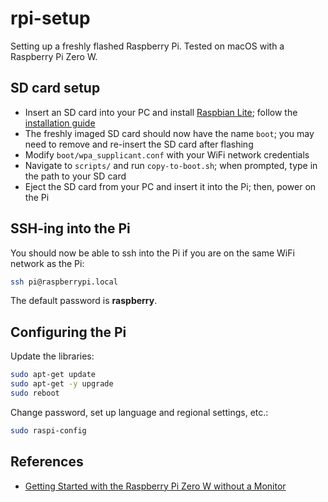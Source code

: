 # rpi-setup

Setting up a freshly flashed Raspberry Pi. Tested on macOS with a Raspberry Pi Zero W.

## SD card setup

* Insert an SD card into your PC and install [Raspbian Lite](https://www.raspberrypi.org/downloads/raspbian/); follow the [installation guide](https://www.raspberrypi.org/documentation/installation/installing-images/README.md)
* The freshly imaged SD card should now have the name `boot`; you may need to remove and re-insert the SD card after flashing
* Modify `boot/wpa_supplicant.conf` with your WiFi network credentials
* Navigate to `scripts/` and run `copy-to-boot.sh`; when prompted, type in the path to your SD card
* Eject the SD card from your PC and insert it into the Pi; then, power on the Pi

## SSH-ing into the Pi

You should now be able to ssh into the Pi if you are on the same WiFi network as the Pi:

```bash
ssh pi@raspberrypi.local
```

The default password is **raspberry**.

## Configuring the Pi

Update the libraries:

```bash
sudo apt-get update
sudo apt-get -y upgrade
sudo reboot
```

Change password, set up language and regional settings, etc.:

```bash
sudo raspi-config
```

## References

* [Getting Started with the Raspberry Pi Zero W without a Monitor](https://www.losant.com/blog/getting-started-with-the-raspberry-pi-zero-w-without-a-monitor)